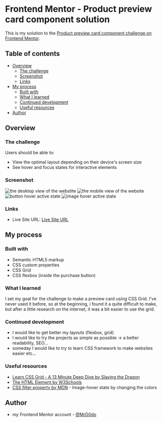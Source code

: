 # Frontend Mentor - Product preview card component solution

This is my solution to the [Product preview card component challenge on Frontend Mentor](https://www.frontendmentor.io/challenges/product-preview-card-component-GO7UmttRfa).

## Table of contents

- [Overview](#overview)
  - [The challenge](#the-challenge)
  - [Screenshot](#screenshot)
  - [Links](#links)
- [My process](#my-process)
  - [Built with](#built-with)
  - [What I learned](#what-i-learned)
  - [Continued development](#continued-development)
  - [Useful resources](#useful-resources)
- [Author](#author)

## Overview

### The challenge

Users should be able to:

- View the optimal layout depending on their device's screen size
- See hover and focus states for interactive elements

### Screenshot

![the desktop view of the webstite](/design/desktop-view.png)
![the mobile view of the website](/design/mobile-view.png)
![button hover active state](/design/btn-hover.png)
![image hover active state](/design/img-hover.png)

### Links

- Live Site URL: [Live Site URL](https://mrd0do.github.io/Frontend-Mentor/product-preview-card-component-main/)

## My process

### Built with

- Semantic HTML5 markup
- CSS custom properties
- CSS Grid
- CSS flexbox (inside the purchase button)

### What I learned

I set my goal for the challenge to make a preview card using CSS Grid. I've never used it before, so at the beginning, i found it a quite difficult to make, but after a little research on the internet, it was a bit easier to use the grid.

### Continued development

- I would like to get better my layouts (flexbox, grid)
- I would like to try the projects as simple as possible -> a better readability, SEO...
- someday I would like to try to learn CSS framework to make websites easier
etc...

### Useful resources

- [Learn CSS Grid - A 13 Minute Deep Dive by Slaying the Dragon](https://www.youtube.com/watch?v=EiNiSFIPIQE)
- [The HTML <picture> Element by W3Schools](https://www.w3schools.com/html/html_images_picture.asp)
- [CSS filter property by MDN](https://developer.mozilla.org/en-US/docs/Web/CSS/filter) - Image-hover state by changing the colors

## Author

- my Frontend Mentor account - [@MrD0do](https://www.frontendmentor.io/profile/MrD0do)
